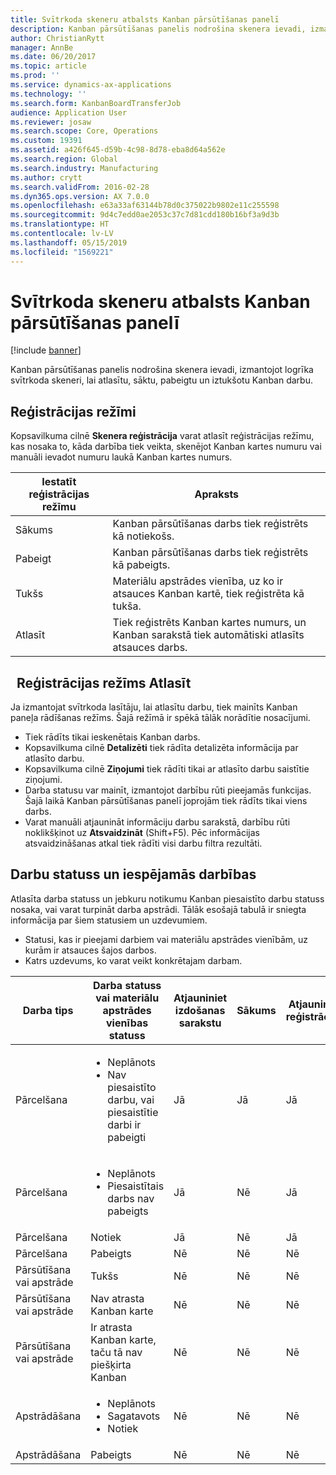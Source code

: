 ```yaml
---
title: Svītrkoda skeneru atbalsts Kanban pārsūtīšanas panelī
description: Kanban pārsūtīšanas panelis nodrošina skenera ievadi, izmantojot logrīka svītrkoda skeneri, lai atlasītu, sāktu, pabeigtu un iztukšotu Kanban darbu.
author: ChristianRytt
manager: AnnBe
ms.date: 06/20/2017
ms.topic: article
ms.prod: ''
ms.service: dynamics-ax-applications
ms.technology: ''
ms.search.form: KanbanBoardTransferJob
audience: Application User
ms.reviewer: josaw
ms.search.scope: Core, Operations
ms.custom: 19391
ms.assetid: a426f645-d59b-4c98-8d78-eba8d64a562e
ms.search.region: Global
ms.search.industry: Manufacturing
ms.author: crytt
ms.search.validFrom: 2016-02-28
ms.dyn365.ops.version: AX 7.0.0
ms.openlocfilehash: e63a33af63144b78d0c375022b9802e11c255598
ms.sourcegitcommit: 9d4c7edd0ae2053c37c7d81cdd180b16bf3a9d3b
ms.translationtype: HT
ms.contentlocale: lv-LV
ms.lasthandoff: 05/15/2019
ms.locfileid: "1569221"
---
```

# <a name="kanban-transfer-board-support-for-barcode-scanners"></a>Svītrkoda skeneru atbalsts Kanban pārsūtīšanas panelī

[!include [banner](../includes/banner.md)]

Kanban pārsūtīšanas panelis nodrošina skenera ievadi, izmantojot logrīka svītrkoda skeneri, lai atlasītu, sāktu, pabeigtu un iztukšotu Kanban darbu.

<a name="registration-modes"></a>Reģistrācijas režīmi
------------------

Kopsavilkuma cilnē **Skenera reģistrācija** varat atlasīt reģistrācijas režīmu, kas nosaka to, kāda darbība tiek veikta, skenējot Kanban kartes numuru vai manuāli ievadot numuru laukā Kanban kartes numurs.

| Iestatīt reģistrācijas režīmu | Apraksts                                                                                     |
|-----------------------|-------------------------------------------------------------------------------------------------|
| Sākums                 | Kanban pārsūtīšanas darbs tiek reģistrēts kā notiekošs.                                                 |
| Pabeigt              | Kanban pārsūtīšanas darbs tiek reģistrēts kā pabeigts.                                                   |
| Tukšs                 | Materiālu apstrādes vienība, uz ko ir atsauces Kanban kartē, tiek reģistrēta kā tukša.              |
| Atlasīt                | Tiek reģistrēts Kanban kartes numurs, un Kanban sarakstā tiek automātiski atlasīts atsauces darbs. |

 
Reģistrācijas režīms Atlasīt
------------------------

Ja izmantojat svītrkoda lasītāju, lai atlasītu darbu, tiek mainīts Kanban paneļa rādīšanas režīms. Šajā režīmā ir spēkā tālāk norādītie nosacījumi.

-   Tiek rādīts tikai ieskenētais Kanban darbs.
-   Kopsavilkuma cilnē **Detalizēti** tiek rādīta detalizēta informācija par atlasīto darbu.
-   Kopsavilkuma cilnē **Ziņojumi** tiek rādīti tikai ar atlasīto darbu saistītie ziņojumi.
-   Darba statusu var mainīt, izmantojot darbību rūti pieejamās funkcijas. Šajā laikā Kanban pārsūtīšanas panelī joprojām tiek rādīts tikai viens darbs.
-   Varat manuāli atjaunināt informāciju darbu sarakstā, darbību rūti noklikšķinot uz **Atsvaidzināt** (Shift+F5). Pēc informācijas atsvaidzināšanas atkal tiek rādīti visi darbu filtra rezultāti.

## <a name="job-status-and-possible-actions"></a>Darbu statuss un iespējamās darbības
Atlasīta darba statuss un jebkuru notikumu Kanban piesaistīto darbu statuss nosaka, vai varat turpināt darba apstrādi. Tālāk esošajā tabulā ir sniegta informācija par šiem statusiem un uzdevumiem.
-   Statusi, kas ir pieejami darbiem vai materiālu apstrādes vienībām, uz kurām ir atsauces šajos darbos.
-   Katrs uzdevums, ko varat veikt konkrētajam darbam.

<table>
<colgroup>
<col width="12%" />
<col width="12%" />
<col width="12%" />
<col width="12%" />
<col width="12%" />
<col width="12%" />
<col width="12%" />
<col width="12%" />
</colgroup>
<thead>
<tr class="header">
<th>Darba tips</th>
<th>Darba statuss vai materiālu apstrādes vienības statuss</th>
<th>Atjauniniet izdošanas sarakstu</th>
<th>Sākums</th>
<th>Atjaunināt reģistrāciju</th>
<th>Pabeigt</th>
<th>Tukšs</th>
<th>Izveidot notikumu Kanban</th>
</tr>
</thead>
<tbody>
<tr class="odd">
<td>Pārcelšana</td>
<td><ul>
<li>Neplānots</li>
<li>Nav piesaistīto darbu, vai piesaistītie darbi ir pabeigti</li>
</ul></td>
<td>Jā</td>
<td>Jā</td>
<td>Jā</td>
<td>Jā</td>
<td>Nē</td>
<td>Jā</td>
</tr>
<tr class="even">
<td>Pārcelšana</td>
<td><ul>
<li>Neplānots</li>
<li>Piesaistītais darbs nav pabeigts</li>
</ul></td>
<td>Jā</td>
<td>Nē</td>
<td>Jā</td>
<td>Nē</td>
<td>Nē</td>
<td>Nē</td>
</tr>
<tr class="odd">
<td>Pārcelšana</td>
<td>Notiek</td>
<td>Jā</td>
<td>Nē</td>
<td>Jā</td>
<td>Jā</td>
<td>Nē</td>
<td>Nē</td>
</tr>
<tr class="even">
<td>Pārcelšana</td>
<td>Pabeigts</td>
<td>Nē</td>
<td>Nē</td>
<td>Nē</td>
<td>Nē</td>
<td>Jā</td>
<td>Nē</td>
</tr>
<tr class="odd">
<td>Pārsūtīšana vai apstrāde</td>
<td>Tukšs</td>
<td>Nē</td>
<td>Nē</td>
<td>Nē</td>
<td>Nē</td>
<td>Nē</td>
<td>Nē</td>
</tr>
<tr class="even">
<td>Pārsūtīšana vai apstrāde</td>
<td>Nav atrasta Kanban karte</td>
<td>Nē</td>
<td>Nē</td>
<td>Nē</td>
<td>Nē</td>
<td>Nē</td>
<td>Nē</td>
</tr>
<tr class="odd">
<td>Pārsūtīšana vai apstrāde</td>
<td>Ir atrasta Kanban karte, taču tā nav piešķirta Kanban</td>
<td>Nē</td>
<td>Nē</td>
<td>Nē</td>
<td>Nē</td>
<td>Nē</td>
<td>Nē</td>
</tr>
<tr class="even">
<td>Apstrādāšana</td>
<td><ul>
<li>Neplānots</li>
<li>Sagatavots</li>
<li>Notiek</li>
</ul></td>
<td>Nē</td>
<td>Nē</td>
<td>Nē</td>
<td>Nē</td>
<td>Nē</td>
<td>Nē</td>
</tr>
<tr class="odd">
<td>Apstrādāšana</td>
<td>Pabeigts</td>
<td>Nē</td>
<td>Nē</td>
<td>Nē</td>
<td>Nē</td>
<td>Nē</td>
<td>Nē</td>
</tr>
</tbody>
</table>





